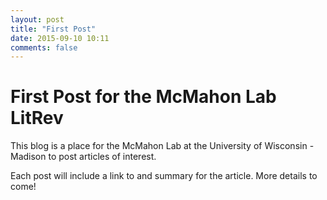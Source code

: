 ```yaml
---
layout: post
title: "First Post"
date: 2015-09-10 10:11
comments: false
---
```


# First Post for the McMahon Lab LitRev

This blog is a place for the McMahon Lab at the University of Wisconsin - Madison to post articles of interest.

Each post will include a link to and summary for the article.  More details to come!
